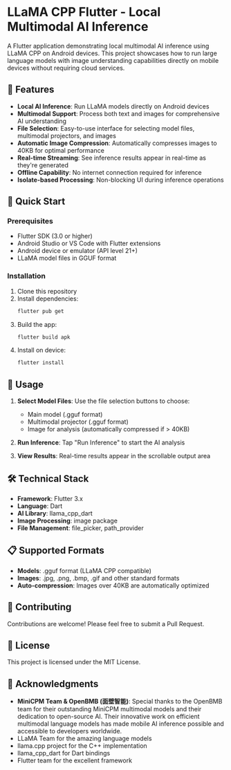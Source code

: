 # LLaMA CPP Flutter - Local Multimodal AI Inference

A Flutter application demonstrating local multimodal AI inference using LLaMA CPP on Android devices. This project showcases how to run large language models with image understanding capabilities directly on mobile devices without requiring cloud services.

## 🌟 Features

- **Local AI Inference**: Run LLaMA models directly on Android devices
- **Multimodal Support**: Process both text and images for comprehensive AI understanding
- **File Selection**: Easy-to-use interface for selecting model files, multimodal projectors, and images
- **Automatic Image Compression**: Automatically compresses images to 40KB for optimal performance
- **Real-time Streaming**: See inference results appear in real-time as they're generated
- **Offline Capability**: No internet connection required for inference
- **Isolate-based Processing**: Non-blocking UI during inference operations

## 🚀 Quick Start

### Prerequisites

- Flutter SDK (3.0 or higher)
- Android Studio or VS Code with Flutter extensions
- Android device or emulator (API level 21+)
- LLaMA model files in GGUF format

### Installation

1. Clone this repository
2. Install dependencies:
   ```bash
   flutter pub get
   ```
3. Build the app:
   ```bash
   flutter build apk
   ```
4. Install on device:
   ```bash
   flutter install
   ```

## 📱 Usage

1. **Select Model Files**: Use the file selection buttons to choose:
   - Main model (.gguf format)
   - Multimodal projector (.gguf format) 
   - Image for analysis (automatically compressed if > 40KB)

2. **Run Inference**: Tap "Run Inference" to start the AI analysis

3. **View Results**: Real-time results appear in the scrollable output area

## 🛠️ Technical Stack

- **Framework**: Flutter 3.x
- **Language**: Dart
- **AI Library**: llama_cpp_dart
- **Image Processing**: image package
- **File Management**: file_picker, path_provider

## 📋 Supported Formats

- **Models**: .gguf format (LLaMA CPP compatible)
- **Images**: .jpg, .png, .bmp, .gif and other standard formats
- **Auto-compression**: Images over 40KB are automatically optimized

## 🤝 Contributing

Contributions are welcome! Please feel free to submit a Pull Request.

## 📄 License

This project is licensed under the MIT License.

## 🙏 Acknowledgments

- **MiniCPM Team & OpenBMB (面壁智能)**: Special thanks to the OpenBMB team for their outstanding MiniCPM multimodal models and their dedication to open-source AI. Their innovative work on efficient multimodal language models has made mobile AI inference possible and accessible to developers worldwide.
- LLaMA Team for the amazing language models
- llama.cpp project for the C++ implementation
- llama_cpp_dart for Dart bindings
- Flutter team for the excellent framework